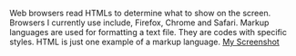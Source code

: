 Web browsers read HTMLs to determine what to show on the screen. Browsers I currently use include, Firefox, Chrome and Safari.
Markup languages are used for formatting a text file. They are codes with specific styles. HTML is just one example of a markup language.
[My Screenshot](./screenshotA3.png)
